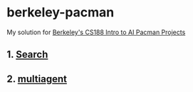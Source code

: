 # berkeley-pacman
My solution for [Berkeley's CS188 Intro to AI Pacman Projects](https://ai.berkeley.edu/project_overview.html)

## 1. [Search](./search)

## 2. [multiagent](./multiagent)